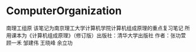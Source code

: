# ComputerOrganization
南理工组原
该笔记为南京理工大学计算机学院计算机组成原理的重点复习笔记
所用课本为《计算机组成原理》（修订版）出版社：清华大学出版社
作者：张功萱 顾一禾 邹建伟 王晓峰 余立功
